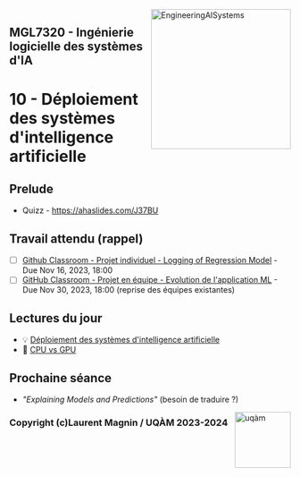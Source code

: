 
<img style="float: right;" src="../../images/component_engineering.svg" alt="EngineeringAISystems" width="250"/>

## MGL7320 - Ingénierie logicielle des systèmes d'IA
# 10 - Déploiement des systèmes d'intelligence artificielle

## Prelude

- Quizz - https://ahaslides.com/J37BU

## Travail attendu (rappel)
- [ ] [Github Classroom - Projet individuel - Logging of Regression Model](https://classroom.github.com/a/hZT7Ifs6) - Due Nov 16, 2023, 18:00
- [ ] [GitHub Classroom - Projet en équipe - Evolution de l'application ML](https://classroom.github.com/a/UoYzlEAi) - Due Nov 30, 2023, 18:00 (reprise des équipes existantes)

## Lectures du jour
- :bulb: [Déploiement des systèmes d'intelligence artificielle](./10_deploying_slides.pdf)
- :nut_and_bolt: [CPU vs GPU](./cpu_vs_gpu.pdf)


## Prochaine séance

- _"Explaining Models and Predictions"_ (besoin de traduire ?)

<img style="float: right;" align="right" src="../../images/uqam.png" alt="uqàm" width="100"/>

### Copyright (c)Laurent Magnin / UQÀM 2023-2024
